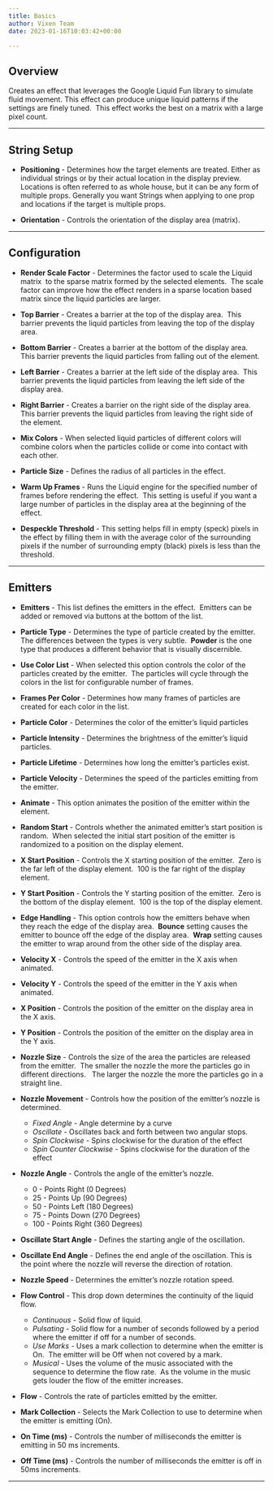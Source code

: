 ```yaml
---
title: Basics
author: Vixen Team
date: 2023-01-16T10:03:42+00:00

---
```


## Overview

Creates an effect that leverages the Google Liquid Fun library to simulate fluid movement.
This effect can produce unique liquid patterns if the settings are finely tuned.  
This effect works the best on a matrix with a large pixel count.

---

## String Setup

  * **Positioning** - Determines how the target elements are treated.  Either as individual strings or by their actual location in the display preview.
                      Locations is often referred to as whole house, but it can be any form of multiple props. 
                      Generally you want Strings when applying to one prop and locations if the target is multiple props.
  
  * **Orientation** - Controls the orientation of the display area (matrix).
---

## Configuration

* **Render Scale Factor** -  Determines the factor used to scale the Liquid matrix  to the sparse matrix formed by the selected elements.  The scale factor can improve how the effect renders in a sparse location based matrix since the liquid particles are larger.

* **Top Barrier** - Creates a barrier at the top of the display area.  This barrier prevents the liquid particles from leaving the top of the display area.

* **Bottom Barrier** - Creates a barrier at the bottom of the display area.  This barrier prevents the liquid particles from falling out of the element.

* **Left Barrier** - Creates a barrier at the left side of the display area.  This barrier prevents the liquid particles from leaving the left side of the display area.

* **Right Barrier** -  Creates a barrier on the right side of the display area.  This barrier prevents the liquid particles from leaving the right side of the element.

* **Mix Colors** -  When selected liquid particles of different colors will combine colors when the particles collide or come into contact with each other.

* **Particle Size** - Defines the radius of all particles in the effect.

* **Warm Up Frames** - Runs the Liquid engine for the specified number of frames before rendering the effect.  This setting is useful if you want a large number of particles in the display area at the beginning of the effect.

* **Despeckle Threshold** - This setting helps fill in empty (speck) pixels in the effect by filling them in with the average color of the surrounding pixels if the number of surrounding empty (black) pixels is less than the threshold.

---

## Emitters

* **Emitters** - This list defines the emitters in the effect.  Emitters can be added or removed via buttons at the bottom of the list.

* **Particle Type** - Determines the type of particle created by the emitter.  The differences between the types is very subtle.  **Powder** is the one type that produces a different behavior that is visually discernible.

* **Use Color List** - When selected this option controls the color of the particles created by the emitter.  The particles will cycle through the colors in the list for configurable number of frames.

* **Frames Per Color** - Determines how many frames of particles are created for each color in the list.

* **Particle Color** - Determines the color of the emitter&#8217;s liquid particles

* **Particle Intensity** - Determines the brightness of the emitter&#8217;s liquid particles.

* **Particle Lifetime** - Determines how long the emitter&#8217;s particles exist.

* **Particle Velocity** - Determines the speed of the particles emitting from the emitter.

* **Animate** - This option animates the position of the emitter within the element.

* **Random Start** - Controls whether the animated emitter&#8217;s start position is random.  When selected the initial start position of the emitter is randomized to a position on the display element.

* **X Start Position** - Controls the X starting position of the emitter.  Zero is the far left of the display element.  100 is the far right of the display element.

* **Y Start Position** - Controls the Y starting position of the emitter.  Zero is the bottom of the display element.  100 is the top of the display element.

* **Edge Handling** - This option controls how the emitters behave when they reach the edge of the display area.  **Bounce** setting causes the emitter to bounce off the edge of the display area.  **Wrap** setting causes the emitter to wrap around from the other side of the display area.

* **Velocity X** - Controls the speed of the emitter in the X axis when animated.

* **Velocity Y** - Controls the speed of the emitter in the Y axis when animated.

* **X Position** - Controls the position of the emitter on the display area in the X axis.

* **Y Position** - Controls the position of the emitter on the display area in the Y axis.

* **Nozzle Size** - Controls the size of the area the particles are released from the emitter.  The smaller the nozzle the more the particles go in different directions.   The larger the nozzle the more the particles go in a straight line.

* **Nozzle Movement** - Controls how the position of the emitter&#8217;s nozzle is determined.

  * _Fixed Angle_ - Angle determine by a curve
  * _Oscillate_ - Oscillates back and forth between two angular stops.
  * _Spin Clockwise_ - Spins clockwise for the duration of the effect
  * _Spin Counter Clockwise_ - Spins clockwise for the duration of the effect

* **Nozzle Angle** - Controls the angle of the emitter&#8217;s nozzle.
  * 0 - Points Right (0 Degrees)
  * 25 - Points Up (90 Degrees)
  * 50 - Points Left (180 Degrees)
  * 75 - Points Down (270 Degrees)
  * 100 - Points Right (360 Degrees)

* **Oscillate Start Angle** - Defines the starting angle of the oscillation.

* **Oscillate End Angle** - Defines the end angle of the oscillation. This is the point where the nozzle will reverse the direction of rotation.

* **Nozzle Speed** - Determines the emitter&#8217;s nozzle rotation speed.

* **Flow Control** - This drop down determines the continuity of the liquid flow.
  * _Continuous_ - Solid flow of liquid.
  * _Pulsating_ - Solid flow for a number of seconds followed by a period where the emitter if off for a number of seconds.
  * _Use Marks_ - Uses a mark collection to determine when the emitter is On.  The emitter will be Off when not covered by a mark.
  * _Musical_ - Uses the volume of the music associated with the sequence to determine the flow rate.  As the volume in the music gets louder the flow of the emitter increases.

* **Flow** - Controls the rate of particles emitted by the emitter.

* **Mark Collection** - Selects the Mark Collection to use to determine when the emitter is emitting (On).

* **On Time (ms)** - Controls the number of milliseconds the emitter is emitting in 50 ms increments.

* **Off Time (ms)** - Controls the number of milliseconds the emitter is off in 50ms increments.

---

